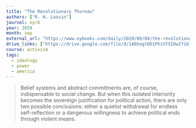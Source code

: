 ```yaml
---
title: "The Revolutionary Thoreau"
authors: ["R. H. Lossin"]
journal: nyrb
year: 2020
month: sep
external_url: "https://www.nybooks.com/daily/2020/09/04/the-revolutionary-thoreau/"
drive_links: ["https://drive.google.com/file/d/1A0SogtDD1PhitFSIDw2fibl4N2EWjlVA"]
course: activism
tags:
  - ideology
  - power
  - america
---
```


> Belief systems and abstract commitments are, of course, indispensable to social change. But when this isolated interiority becomes the sovereign justification for political action, there are only two possible conclusions: either a quietist withdrawal for endless self-reflection or a dangerous willingness to achieve political ends through violent means.
